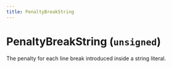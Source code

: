 ```yaml
---
title: PenaltyBreakString
---
```


# PenaltyBreakString (`unsigned`)

The penalty for each line break introduced inside a string literal.
